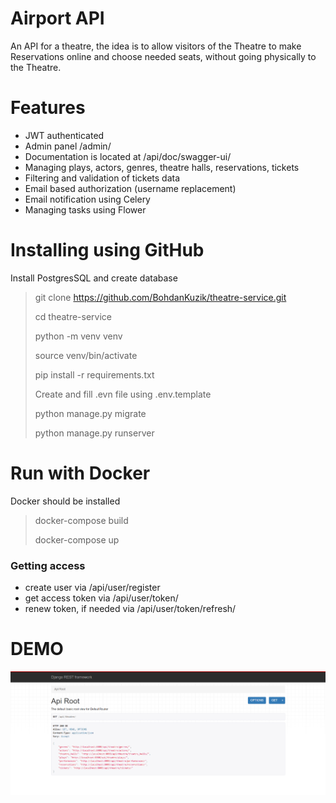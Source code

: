 # Airport API
An API for a theatre, the idea is to allow visitors of the Theatre to make Reservations online and choose needed seats, without going physically to the Theatre.

# Features
* JWT authenticated
* Admin panel /admin/
* Documentation is located at /api/doc/swagger-ui/
* Managing plays, actors, genres, theatre halls, reservations, tickets
* Filtering and validation of tickets data
* Email based authorization (username replacement)
* Email notification using Celery
* Managing tasks using Flower

# Installing using GitHub
Install PostgresSQL and create database
> git clone https://github.com/BohdanKuzik/theatre-service.git
> 
> cd theatre-service
> 
> python -m venv venv
> 
> source venv/bin/activate
> 
> pip install -r requirements.txt
> 
> Create and fill .evn file using .env.template
> 
> python manage.py migrate
> 
> python manage.py runserver

# Run with Docker
Docker should be installed
> docker-compose build
> 
> docker-compose up

### Getting access
* create user via /api/user/register
* get access token via /api/user/token/
* renew token, if needed via /api/user/token/refresh/


# DEMO
![Interface](demo.png)